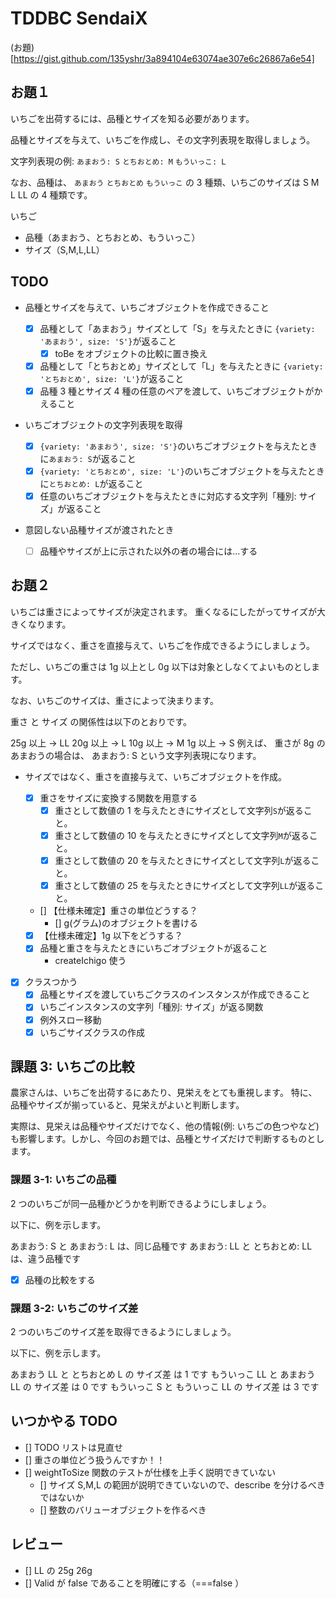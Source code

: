 # TDDBC SendaiX

(お題)[https://gist.github.com/135yshr/3a894104e63074ae307e6c26867a6e54]

## お題１

いちごを出荷するには、品種とサイズを知る必要があります。

品種とサイズを与えて、いちごを作成し、その文字列表現を取得しましょう。

文字列表現の例: `あまおう: S` `とちおとめ: M` `もういっこ: L`

なお、品種は、 `あまおう` `とちおとめ` `もういっこ` の 3 種類、いちごのサイズは S M L LL の 4 種類です。

いちご

- 品種（あまおう、とちおとめ、もういっこ）
- サイズ（S,M,L,LL）

## TODO

- 品種とサイズを与えて、いちごオブジェクトを作成できること

  - [x] 品種として「あまおう」サイズとして「S」を与えたときに `{variety: 'あまおう', size: 'S'}`が返ること
    - [x] toBe をオブジェクトの比較に置き換え
  - [x] 品種として「とちおとめ」サイズとして「L」を与えたときに `{variety: 'とちおとめ', size: 'L'}`が返ること
  - [x] 品種 3 種とサイズ 4 種の任意のペアを渡して、いちごオブジェクトがかえること

- いちごオブジェクトの文字列表現を取得

  - [x] `{variety: 'あまおう', size: 'S'}`のいちごオブジェクトを与えたときに`あまおう: S`が返ること
  - [x] `{variety: 'とちおとめ', size: 'L'}`のいちごオブジェクトを与えたときに`とちおとめ: L`が返ること
  - [x] 任意のいちごオブジェクトを与えたときに対応する文字列「種別: サイズ」が返ること

- 意図しない品種サイズが渡されたとき
  - [ ] 品種やサイズが上に示された以外の者の場合には...する

## お題２

いちごは重さによってサイズが決定されます。
重くなるにしたがってサイズが大きくなります。

サイズではなく、重さを直接与えて、いちごを作成できるようにしましょう。

ただし、いちごの重さは 1g 以上とし 0g 以下は対象としなくてよいものとします。

なお、いちごのサイズは、重さによって決まります。

重さ と サイズ の関係性は以下のとおりです。

25g 以上 → LL
20g 以上 → L
10g 以上 → M
1g 以上 → S
例えば、 重さが 8g の あまおうの場合は、 あまおう: S という文字列表現になります。

- サイズではなく、重さを直接与えて、いちごオブジェクトを作成。

  - [x] 重さをサイズに変換する関数を用意する
    - [x] 重さとして数値の 1 を与えたときにサイズとして文字列`S`が返ること。
    - [x] 重さとして数値の 10 を与えたときにサイズとして文字列`M`が返ること。
    - [x] 重さとして数値の 20 を与えたときにサイズとして文字列`L`が返ること。
    - [x] 重さとして数値の 25 を与えたときにサイズとして文字列`LL`が返ること。
  - [] 【仕様未確定】重さの単位どうする？
    - [] g(グラム)のオブジェクトを書ける
  - [x] 【仕様未確定】1g 以下をどうする？
  - [x] 品種と重さを与えたときにいちごオブジェクトが返ること
    - createIchigo 使う

- [x] クラスつかう
  - [x] 品種とサイズを渡していちごクラスのインスタンスが作成できること
  - [x] いちごインスタンスの文字列「種別: サイズ」が返る関数
  - [x] 例外スロー移動
  - [x] いちごサイズクラスの作成

## 課題 3: いちごの比較

農家さんは、いちごを出荷するにあたり、見栄えをとても重視します。 特に、品種やサイズが揃っていると、見栄えがよいと判断します。

実際は、見栄えは品種やサイズだけでなく、他の情報(例: いちごの色つやなど)も影響します。しかし、今回のお題では、品種とサイズだけで判断するものとします。

### 課題 3-1: いちごの品種

2 つのいちごが同一品種かどうかを判断できるようにしましょう。

以下に、例を示します。

あまおう: S と あまおう: L は、同じ品種です
あまおう: LL と とちおとめ: LL は、違う品種です

- [x] 品種の比較をする

### 課題 3-2: いちごのサイズ差

2 つのいちごのサイズ差を取得できるようにしましょう。

以下に、例を示します。

あまおう LL と とちおとめ L の サイズ差 は 1 です
もういっこ LL と あまおう LL の サイズ差 は 0 です
もういっこ S と もういっこ LL の サイズ差 は 3 です

## いつかやる TODO

- [] TODO リストは見直せ
- [] 重さの単位どう扱うんですか！！
- [] weightToSize 関数のテストが仕様を上手く説明できていない
  - [] サイズ S,M,L の範囲が説明できていないので、describe を分けるべきではないか
  - [] 整数のバリューオブジェクトを作るべき

## レビュー

- [] LL の 25g 26g
- [] Valid が false であることを明確にする（===false ）

